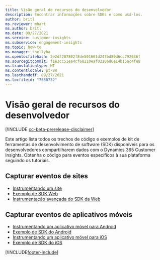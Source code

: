 ```yaml
---
title: Visão geral de recursos do desenvolvedor
description: Encontrar informações sobre SDKs e como usá-los.
author: britl
ms.reviewer: mhart
ms.author: britl
ms.date: 09/27/2021
ms.service: customer-insights
ms.subservice: engagement-insights
ms.topic: how-to
ms.manager: shellyha
ms.openlocfilehash: 2e2df207802f8de501661d247bd80d6cc792636f
ms.sourcegitcommit: f1e3cc51ea4cf68210eaf0210ad6e14b15ac4fe8
ms.translationtype: HT
ms.contentlocale: pt-BR
ms.lasthandoff: 09/27/2021
ms.locfileid: "7558732"
---
```

# <a name="developer-resources-overview"></a>Visão geral de recursos do desenvolvedor

[!INCLUDE [cc-beta-prerelease-disclaimer](includes/cc-beta-prerelease-disclaimer.md)]

Este artigo lista todos os trechos de código e exemplos de kit de ferramentas de desenvolvimento de software (SDK) disponíveis para os desenvolvedores compartilharem dados com o Dynamics 365 Customer Insights. Obtenha o código para eventos específicos à sua plataforma seguindo os tutoriais.

## <a name="capture-events-from-websites"></a>Capturar eventos de sites

- [Instrumentando um site](instrument-website.md)
- [Exemplo de SDK Web](websdk-sample.md)
- [Instrumentação avançada do SDK da Web](advanced-SDK-implementation.md)

## <a name="capture-events-from-mobile-apps"></a>Capturar eventos de aplicativos móveis

- [Instrumentando um aplicativo móvel para Android](get-started-android.md)
- [Exemplo de SDK do Android](androidsdk-sample.md)
- [Instrumentando um aplicativo móvel para iOS](get-started-ios.md)
- [Exemplo de SDK do iOS](iossdk-sample.md)

[!INCLUDE[footer-include](../includes/footer-banner.md)]
